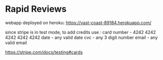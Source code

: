 # Rapid Reviews
 
webapp deployed on heroku: https://vast-coast-89184.herokuapp.com/

since stripe is in test mode, to add credits use :
card number - 4242 4242 4242 4242 4242
date - any valid date
cvc - any 3 digit number
email - any valid email

https://stripe.com/docs/testing#cards
